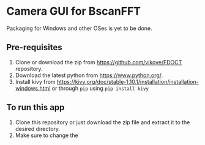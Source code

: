 # Camera GUI for BscanFFT
Packaging for Windows and other OSes is yet to be done.
## Pre-requisites
1. Clone or download the zip from https://github.com/vikove/FDOCT repository.
2. Download the latest python from https://www.python.org/.
3. Install kivy from https://kivy.org/doc/stable-1.10.1/installation/installation-windows.html or through `pip` using ```pip install kivy```
## To run this app
1. Clone this repository or just download the zip file and extract it to the desired directory.
2. Make sure to change the 
